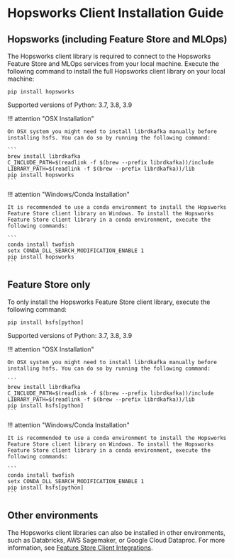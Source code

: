 # Hopsworks Client Installation Guide

## Hopsworks (including Feature Store and MLOps)
The Hopsworks client library is required to connect to the Hopsworks Feature Store and MLOps services from your local machine. Execute the following command to install the full Hopsworks client library on your local machine:

```
pip install hopsworks
```
Supported versions of Python: 3.7, 3.8, 3.9

!!! attention "OSX Installation"

    On OSX system you might need to install librdkafka manually before installing hsfs. You can do so by running the following command:

    ```
    brew install librdkafka
    C_INCLUDE_PATH=$(readlink -f $(brew --prefix librdkafka))/include
    LIBRARY_PATH=$(readlink -f $(brew --prefix librdkafka))/lib
    pip install hopsworks
    ```

!!! attention "Windows/Conda Installation"

    It is recommended to use a conda environment to install the Hopsworks Feature Store client library on Windows. To install the Hopsworks Feature Store client library in a conda environment, execute the following commands:
    
    ```
    conda install twofish
    setx CONDA_DLL_SEARCH_MODIFICATION_ENABLE 1
    pip install hopsworks
    ```

## Feature Store only
To only install the Hopsworks Feature Store client library, execute the following command:

```
pip install hsfs[python]
```
Supported versions of Python: 3.7, 3.8, 3.9

!!! attention "OSX Installation"

    On OSX system you might need to install librdkafka manually before installing hsfs. You can do so by running the following command:

    ```
    brew install librdkafka
    C_INCLUDE_PATH=$(readlink -f $(brew --prefix librdkafka))/include
    LIBRARY_PATH=$(readlink -f $(brew --prefix librdkafka))/lib
    pip install hsfs[python]
    ```

!!! attention "Windows/Conda Installation"

    It is recommended to use a conda environment to install the Hopsworks Feature Store client library on Windows. To install the Hopsworks Feature Store client library in a conda environment, execute the following commands:
    
    ```
    conda install twofish
    setx CONDA_DLL_SEARCH_MODIFICATION_ENABLE 1
    pip install hsfs[python]
    ```

## Other environments

The Hopsworks client libraries can also be installed in other environments, such as Databricks, AWS Sagemaker, or Google Cloud Dataproc. For more information, see [Feature Store Client Integrations](../integrations/index.md).

